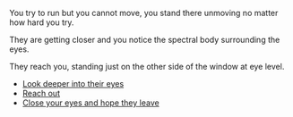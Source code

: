 You try to run but you cannot move, you stand there unmoving no matter how hard you try.

They are getting closer and you notice the spectral body surrounding the eyes.

They reach you, standing just on the other side of the window at eye level.

- [Look deeper into their eyes](0-C1.md)
- [Reach out](0-C2.md)
- [Close your eyes and hope they leave](0-C3.md) 